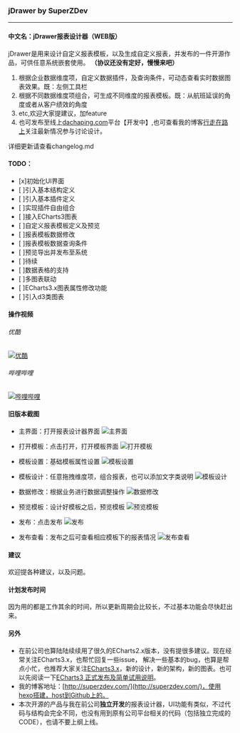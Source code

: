 ### jDrawer by SuperZDev
------------------------------------

#### 中文名：jDrawer报表设计器（WEB版）

jDrawer是用来设计自定义报表模板，以及生成自定义报表，并发布的一件开源作品，可供任意系统嵌套使用。
**（协议还没有定好，慢慢来吧）**

1. 根据企业数据维度项，自定义数据插件，及查询条件，可动态查看实时数据图表效果。既：左侧工具栏
2. 根据不同数据维度项组合，可生成不同维度的报表模板。既：从航班延误的角度或者从客户绩效的角度
3. etc,欢迎大家提建议，加feature
4. 也可发布至线上[dachaping.com](http://www.dachaping.com)平台【开发中】,也可查看我的博客[行走在路上](http://superzdev.com/)关注最新情况参与讨论设计。

详细更新请查看changelog.md

#### TODO：
- [x]初始化UI界面
- [ ]引入基本结构定义
- [ ]引入基本插件定义
- [ ]实现插件自由组合
- [ ]接入ECharts3图表
- [ ]自定义报表模板定义及预览
- [ ]报表模板数据修改
- [ ]报表模板数据查询条件
- [ ]预览导出并发布至系统
- [ ]待续
- [ ]数据表格的支持
- [ ]多图表联动
- [ ]ECharts3.x图表属性修改功能
- [ ]引入d3类图表  

#### 操作视频
###### 优酷
[![优酷](https://raw.githubusercontent.com/SuperZDev/jDrawer/master/screenshot/jDrawer.gif "title")](http://player.youku.com/embed/XMTQ3NTk2ODEyMA==)

###### 哔哩哔哩
[![哔哩哔哩](https://raw.githubusercontent.com/SuperZDev/jDrawer/master/screenshot/jDrawer.gif "title")](http://www.bilibili.com/video/av3887234/)

#### 旧版本截图

- 主界面：打开报表设计器界面
![主界面](https://raw.githubusercontent.com/SuperZDev/jDrawer/master/screenshot/index.jpg)

- 打开模板：点击打开，打开模板界面
![打开模板](https://raw.githubusercontent.com/SuperZDev/jDrawer/master/screenshot/open_template.jpg)

- 模板设置：基础模板属性设置
![模板设置](https://raw.githubusercontent.com/SuperZDev/jDrawer/master/screenshot/setting.jpg)

- 模板设计：任意拖拽维度项，组合报表，也可以添加文字类说明
![模板设计](https://raw.githubusercontent.com/SuperZDev/jDrawer/master/screenshot/template.jpg) 

- 数据修改：根据业务进行数据调整操作
![数据修改](https://raw.githubusercontent.com/SuperZDev/jDrawer/master/screenshot/data_change.jpg) 

- 预览模板：设计好模板之后，预览模板
![预览模板](https://raw.githubusercontent.com/SuperZDev/jDrawer/master/screenshot/preview.jpg)

- 发布：点击发布
![发布](https://raw.githubusercontent.com/SuperZDev/jDrawer/master/screenshot/release.jpg)

- 发布查看：发布之后可查看相应模板下的报表情况
![发布查看](https://raw.githubusercontent.com/SuperZDev/jDrawer/master/screenshot/release_report.jpg)


#### 建议
欢迎提各种建议，以及问题。

#### 计划发布时间
因为用的都是工作其余的时间，所以更新周期会比较长，不过基本功能会尽快赶出来。

#### 另外

- 在前公司也算陆陆续续用了很久的ECharts2.x版本，没有提很多建议。现在经常关注ECharts3.x，也帮忙回复一些issue，
解决一些基本的bug，也算是帮点小忙，也推荐大家关注[ECharts3.x](https://github.com/ecomfe/echarts)，新的设计，新的架构，新的图表。也可以先阅读一下[ECharts3 正式发布及简单试用说明](http://superzdev.com/2016/01/26/echarts-please-readme/)。
- 我的博客地址：[http://superzdev.com/](http://superzdev.com/)，使用hexo搭建，host到Github上的。
- 本次开源的产品与我在前公司**独立开发**的报表设计器，UI功能有类似，不过代码与结构会完全不同，也没有用到原有公司平台相关的代码（包括独立完成的CODE），也请不要上纲上线。


